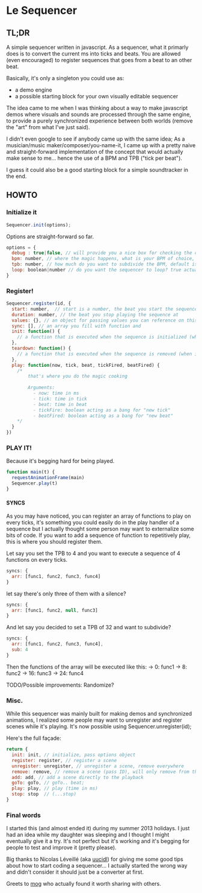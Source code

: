 # Le Sequencer

## TL;DR

A simple sequencer written in javascript.
As a sequencer, what it primarly does is to convert the current ms into ticks and beats.
You are allowed (even encouraged) to register sequences that goes from a beat to an other beat.

Basically, it's only a singleton you could use as:

  - a demo engine
  - a possible starting block for your own visually editable sequencer

The idea came to me when I was thinking about a way to make javascript demos where visuals and sounds are processed 
through the same engine, to provide a purely synchronized experience between both worlds (remove the "art" from what I've just said).

I didn't even google to see if anybody came up with the same idea; As a musician/music maker/composer/you-name-it, I came up with a pretty naive and straight-forward implementation of the concept that would actually make sense to me... hence the use of a BPM and TPB ("tick per beat"). 

I guess it could also be a good starting block for a simple soundtracker in the end.

## HOWTO

### Initialize it
```js
Sequencer.init(options);
```

Options are straight-forward so far.

```js
options = {
  debug : true|false, // will provide you a nice box for checking the current FPS and time, default is false
  bpm: number, // where the magic happens, what is your BPM of choice, default is 60
  tpb: number, // how much do you want to subdivide the BPM, default is 16
  loop: boolean|number // do you want the sequencer to loop? true actually sets it to 0-end, number is the beat you loop at default is false.
}
```

### Register! 

```js
Sequencer.register(id, {
  start: number,  // start is a number, the beat you start the sequence at
  duration: number, // the beat you stop playing the sequence at
  values: {}, // an object for passing values you can reference on this (not sure it's useful)
  sync: [], // an array you fill with function and 
  init: function() {
    // a function that is executed when the sequence is initialized (when it starts playing)
  },
  teardown: function() {
    // a function that is executed when the sequence is removed (when it's done doing its job)
  },
  play: function(now, tick, beat, tickFired, beatFired) {
    /*
        that's where you do the magic cooking
        
        Arguments: 
          - now: time in ms
          - tick: time in tick
          - beat: time in beat
          - tickFire: boolean acting as a bang for "new tick"
          - beatFired: boolean acting as a bang for "new beat"
    */
  }
})
```

### PLAY IT! 

Because it's begging hard for being played. 

```js
function main(t) {
  requestAnimationFrame(main)
  Sequencer.play(t)
}
```

#### SYNCS

As you may have noticed, you can register an array of functions to play on every ticks, it's something you could easily do in the play handler of a sequence but I actually thought some person may want to externalize some bits of code. 
If you want to add a sequence of function to repetitively play, this is where you should register them.

Let say you set the TPB to 4 and you want to execute a sequence of 4 functions on every ticks.
```js
syncs: {
  arr: [func1, func2, func3, func4]
}
```
let say there's only three of them with a silence?
```js
syncs: {
  arr: [func1, func2, null, func3]
}
```
And let say you decided to set a TPB of 32 and want to subdivide?
```js
syncs: {
  arr: [func1, func2, func3, func4],
  sub: 4
}
```
Then the functions of the array will be executed like this:
-> 0: func1 
-> 8: func2
-> 16: func3
-> 24: func4

TODO/Possible improvements: 
Randomize?

### Misc.

While this sequencer was mainly built for making demos and synchronized animations, I realized some people may want to unregister and register scenes
while it's playing. It's now possible using Sequencer.unregister(id);

Here's the full façade:

```js
return {
  init: init, // initialize, pass options object
  register: register, // register a scene
  unregister: unregister, // unregister a scene, remove everywhere
  remove: remove, // remove a scene (pass ID), will only remove from the "playback" but keep in timeline
  add: add, // add a scene directly to the playback
  goTo: goTo, // goTo.. beat; 
  play: play, // play (time in ms)
  stop: stop  // (...stop)
}
```

### Final words

I started this (and almost ended it) during my summer 2013 holidays.
I just had an idea while my daughter was sleeping and I thought I might eventually give it a try.
It's not perfect but it's working and it's begging for people to test and improve it (pretty please).

Big thanks to Nicolas Léveillé (aka [uucidl](https://github.com/uucidl)) for giving me some good tips about how to start coding a sequencer... I actually started the wrong way and didn't consider it should just be a converter at first.

Greets to [mog](https://github.com/mog) who actually found it worth sharing with others.